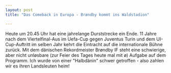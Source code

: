 ```yaml
---
layout: post
title: "Das Comeback in Europa - Brøndby kommt ins Waldstadion"

---
```


Heute um 20.45 Uhr hat eine jahrelange Durststrecke ein Ende. 11 Jahre nach dem Viertelfinal-Aus im Uefa-Cup gegen Juventus Turin und dem UI-Cup-Auftritt im selben Jahr kehrt die Eintracht auf die internationale Bühne zurück. Mit dem dänischen Rekordmeister Brøndby IF steht eine schwierige, aber nicht unløsbare (zur Feier des Tages heute mal mit ø) Aufgabe auf dem Programm. Ich wurde von einer "Halbdänin" schwer getroffen - also zahlen wir es ihren Landsleuten heim!



